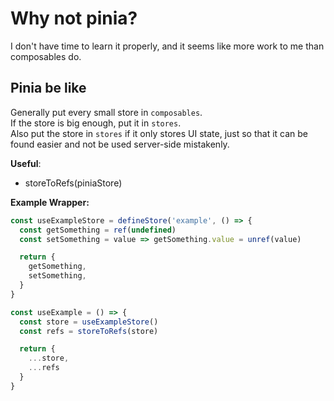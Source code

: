 # Why not pinia?

I don't have time to learn it properly, and it seems like more work to me than composables do.

## Pinia be like

Generally put every small store in `composables`.  
If the store is big enough, put it in `stores`.  
Also put the store in `stores` if it only stores UI state, just so that it can be found easier and not be used server-side mistakenly.

**Useful**:

- storeToRefs(piniaStore)

**Example Wrapper:**

```ts:stores/useExampleStore.ts
const useExampleStore = defineStore('example', () => {
  const getSomething = ref(undefined)
  const setSomething = value => getSomething.value = unref(value)

  return {
    getSomething,
    setSomething,
  }
}
```

```ts:composables/useExample.ts
const useExample = () => {
  const store = useExampleStore()
  const refs = storeToRefs(store)

  return {
    ...store,
    ...refs
  }
}
```
